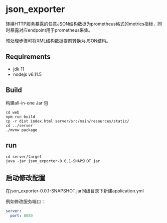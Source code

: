 # json_exporter

转换HTTP服务暴露的任意JSON结构数据为prometheus格式的metrics指标，同时暴露对应endpoint用于prometheus采集。

预处理步骤可将XML结构数据提前转换为JSON结构。

## Requirements

- jdk 11
- nodejs v6.11.5

## Build

构建all-in-one Jar 包

```shell
cd web 
npm run build
cp -r dist index.html server/src/main/resources/static/
cd ../server
./mvnw package
```

## run

```shell
cd server/target
java -jar json_exporter-0.0.1-SNAPSHOT.jar
```

## 启动修改配置

在json_exporter-0.0.1-SNAPSHOT.jar同级目录下新建application.yml

例如修改服务端口：

```yaml
server:
  port: 8080
```
